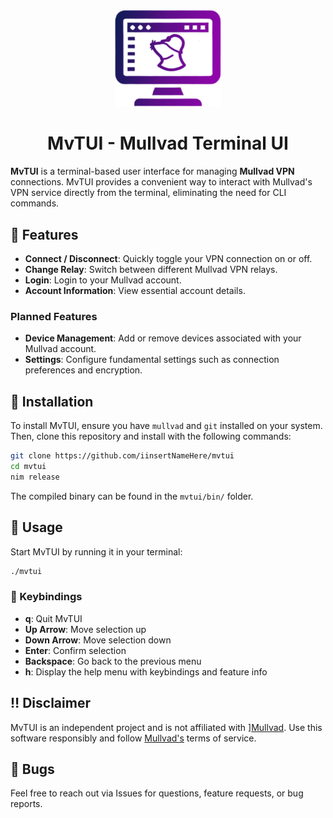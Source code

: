 <center>
<img src="images/mvtui.svg" width="170px">

<br>

<h1>MvTUI - Mullvad Terminal UI</h1>

</center>

**MvTUI** is a terminal-based user interface for managing **Mullvad VPN** connections. MvTUI provides a convenient way to interact with Mullvad's VPN service directly from the terminal, eliminating the need for CLI commands.

## :telescope: Features

- **Connect / Disconnect**: Quickly toggle your VPN connection on or off.
- **Change Relay**: Switch between different Mullvad VPN relays.
- **Login**: Login to your Mullvad account.
- **Account Information**: View essential account details.

### Planned Features

- **Device Management**: Add or remove devices associated with your Mullvad account.
- **Settings**: Configure fundamental settings such as connection preferences and encryption.

## :wrench: Installation

To install MvTUI, ensure you have `mullvad` and `git` installed on your system. Then, clone this repository and install with the following commands:

```bash
git clone https://github.com/iinsertNameHere/mvtui
cd mvtui
nim release
```

The compiled binary can be found in the `mvtui/bin/` folder.

## :satellite: Usage

Start MvTUI by running it in your terminal:

```bash
./mvtui
```

### :paperclip: Keybindings

- **q**: Quit MvTUI
- **Up Arrow**: Move selection up
- **Down Arrow**: Move selection down
- **Enter**: Confirm selection
- **Backspace**: Go back to the previous menu
- **h**: Display the help menu with keybindings and feature info

## :bangbang: Disclaimer

MvTUI is an independent project and is not affiliated with ][Mullvad](https://mullvad.net/). Use this software responsibly and follow [Mullvad's](https://mullvad.net/) terms of service.


## :bug: Bugs


Feel free to reach out via Issues for questions, feature requests, or bug reports.